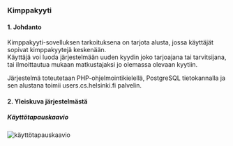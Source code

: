 ### Kimppakyyti

#### 1. Johdanto

Kimppakyyti-sovelluksen tarkoituksena on tarjota alusta, jossa käyttäjät sopivat kimppakyytejä keskenään.  
Käyttäjä voi luoda järjestelmään uuden kyydin joko tarjoajana tai tarvitsijana, tai ilmoittautua mukaan matkustajaksi jo olemassa olevaan kyytiin.

Järjestelmä toteutetaan PHP-ohjelmointikielellä, PostgreSQL tietokannalla ja sen alustana toimii users.cs.helsinki.fi palvelin.

#### 2. Yleiskuva järjestelmästä

##### Käyttötapauskaavio
![käyttötapauskaavio](https://github.com/jkarenko/Tsoha-Bootstrap/tree/master/doc/user.png)
